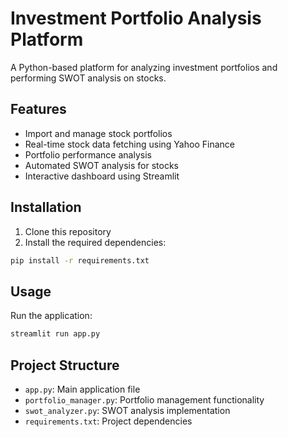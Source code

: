 # Investment Portfolio Analysis Platform

A Python-based platform for analyzing investment portfolios and performing SWOT analysis on stocks.

## Features

- Import and manage stock portfolios
- Real-time stock data fetching using Yahoo Finance
- Portfolio performance analysis
- Automated SWOT analysis for stocks
- Interactive dashboard using Streamlit

## Installation

1. Clone this repository
2. Install the required dependencies:
```bash
pip install -r requirements.txt
```

## Usage

Run the application:
```bash
streamlit run app.py
```

## Project Structure

- `app.py`: Main application file
- `portfolio_manager.py`: Portfolio management functionality
- `swot_analyzer.py`: SWOT analysis implementation
- `requirements.txt`: Project dependencies 